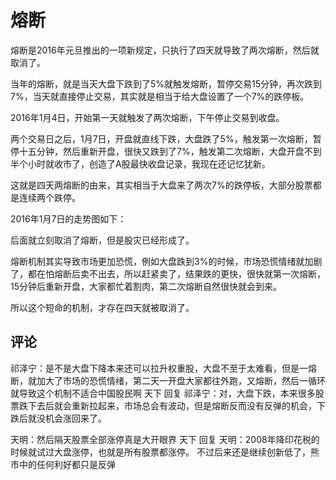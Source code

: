 # 熔断
[url]: (https://t.zsxq.com/YBa6MNJ)

熔断是2016年元旦推出的一项新规定，只执行了四天就导致了两次熔断，然后就取消了。

当年的熔断，就是当天大盘下跌到了5%就触发熔断，暂停交易15分钟，再次跌到7%，当天就直接停止交易，其实就是相当于给大盘设置了一个7%的跌停板。

2016年1月4日，开始第一天就触发了两次熔断，下午停止交易到收盘。

两个交易日之后，1月7日，开盘就直线下跌，大盘跌了5%，触发第一次熔断，暂停十五分钟，然后重新开盘，很快又跌到了7%，触发第二次熔断，大盘开盘不到半个小时就收市了，创造了A股最快收盘记录，我现在还记忆犹新。

这就是四天两熔断的由来，其实相当于大盘来了两次7%的跌停板，大部分股票都是连续两个跌停。

2016年1月7日的走势图如下：

后面就立刻取消了熔断，但是股灾已经形成了。

熔断机制其实导致市场更加恐慌，例如大盘跌到3%的时候，市场恐慌情绪就加剧了，都在怕熔断后卖不出去，所以赶紧卖了，结果跌的更快，很快就第一次熔断，15分钟后重新开盘，大家都忙着割肉，第二次熔断自然很快就会到来。

所以这个短命的机制，才存在四天就被取消了。

## 评论
祁泽宁：是不是大盘下降本来还可以拉升权重股，大盘不至于太难看，但是一熔断，就加大了市场的恐慌情绪，第二天一开盘大家都往外跑，又熔断，然后一循环就导致这个机制不适合中国股民啊
天下 回复 祁泽宁：对，大盘下跌，本来很多股票跌下去后就会重新拉起来，市场总会有波动，但是熔断反而没有反弹的机会，下跌后就没机会涨回来了。

天明：然后隔天股票全部涨停真是大开眼界
天下 回复 天明：2008年降印花税的时候就试过大盘涨停，也就是所有股票都涨停。
不过后来还是继续创新低了，熊市中的任何利好都只是反弹